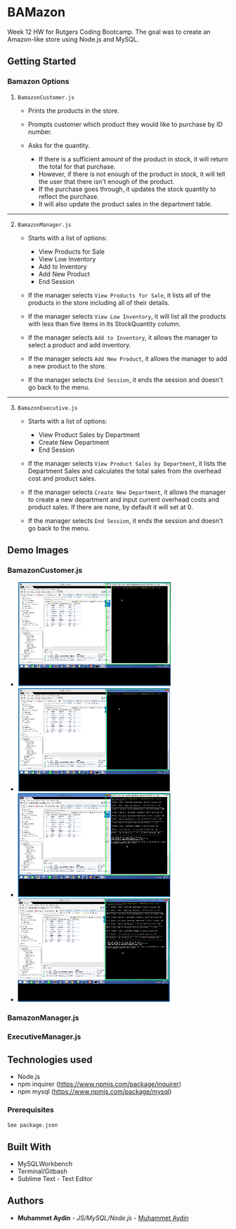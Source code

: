 # BAMazon

Week 12 HW for Rutgers Coding Bootcamp. The goal was to create an Amazon-like store using Node.js and MySQL.

## Getting Started

### Bamazon Options

1. `BamazonCustomer.js`

    * Prints the products in the store.

    * Prompts customer which product they would like to purchase by ID number.

    * Asks for the quantity.

      * If there is a sufficient amount of the product in stock, it will return the total for that purchase.
      * However, if there is not enough of the product in stock, it will tell the user that there isn't enough of the product.
      * If the purchase goes through, it updates the stock quantity to reflect the purchase.
      * It will also update the product sales in the department table.

-----------------------

2. `BamazonManager.js`

    * Starts with a list of options:
        * View Products for Sale
        * View Low Inventory
        * Add to Inventory
        * Add New Product
        * End Session

    * If the manager selects `View Products for Sale`, it lists all of the products in the store including all of their details.

    * If the manager selects `View Low Inventory`, it will list all the products with less than five items in its StockQuantity column.

    * If the manager selects `Add to Inventory`, it allows the manager to select a product and add inventory.

    * If the manager selects `Add New Product`, it allows the manager to add a new product to the store.

    * If the manager selects `End Session`, it ends the session and doesn't go back to the menu.

-----------------------

3. `BamazonExecutive.js`

    * Starts with a list of options:
        * View Product Sales by Department
        * Create New Department
        * End Session

    * If the manager selects `View Product Sales by Department`, it lists the Department Sales and calculates the total sales from the overhead cost and product sales.

    * If the manager selects `Create New Department`, it allows the manager to create a new department and input current overhead costs and product sales. If there are none, by default it will set at 0.

    * If the manager selects `End Session`, it ends the session and doesn't go back to the menu.

## Demo Images

### BamazonCustomer.js 
  * ![Image1](/images/Customer1.PNG)
  * ![Image2](/images/Customer2.PNG)
  * ![Image3](/images/Customer3.PNG)
  * ![Image4](/images/Customer4.PNG)

### BamazonManager.js 

### ExecutiveManager.js 

## Technologies used
- Node.js
- npm inquirer (https://www.npmjs.com/package/inquirer)
- npm mysql (https://www.npmjs.com/package/mysql)

### Prerequisites

```
See package.json
```

## Built With

* MySQLWorkbench
* Terminal/Gitbash
* Sublime Text - Text Editor

## Authors

* **Muhammet Aydin** - *JS/MySQL/Node.js* - [Muhammet Aydin](https://github.com/muhammeta7/Node.js-MySQL)